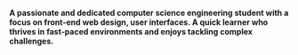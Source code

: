 <b>A passionate and dedicated computer science engineering student with a focus on front-end web design, user interfaces. A quick learner who thrives in fast-paced environments and enjoys tackling complex challenges.</b>
